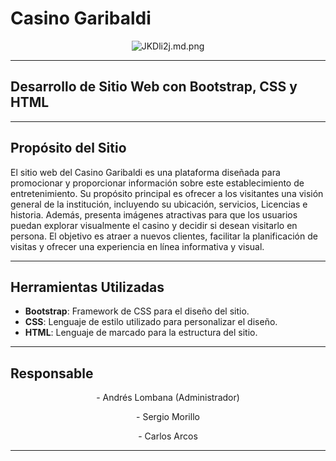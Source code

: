 # Casino Garibaldi

<p align="center">
    <img src="https://iili.io/JKDli2j.md.png" alt="JKDli2j.md.png" border="0"></a>
</p>

---

## Desarrollo de Sitio Web con Bootstrap, CSS y HTML

---

## Propósito del Sitio

El sitio web del Casino Garibaldi es una plataforma diseñada para promocionar y proporcionar información sobre este establecimiento de entretenimiento. 
Su propósito principal es ofrecer a los visitantes una visión general de la institución, incluyendo su ubicación, servicios, Licencias e historia.
Además, presenta imágenes atractivas para que los usuarios puedan explorar visualmente el casino y decidir si desean visitarlo en persona. 
El objetivo es atraer a nuevos clientes, facilitar la planificación de visitas y ofrecer una experiencia en línea informativa y visual.

---

## Herramientas Utilizadas

- **Bootstrap**: Framework de CSS para el diseño del sitio.
- **CSS**: Lenguaje de estilo utilizado para personalizar el diseño.
- **HTML**: Lenguaje de marcado para la estructura del sitio.

---

## Responsable

<p align="center">
- Andrés Lombana (Administrador)
</p>
<p align="center">
- Sergio Morillo
</p>
<p align="center">
- Carlos Arcos
</p>

---